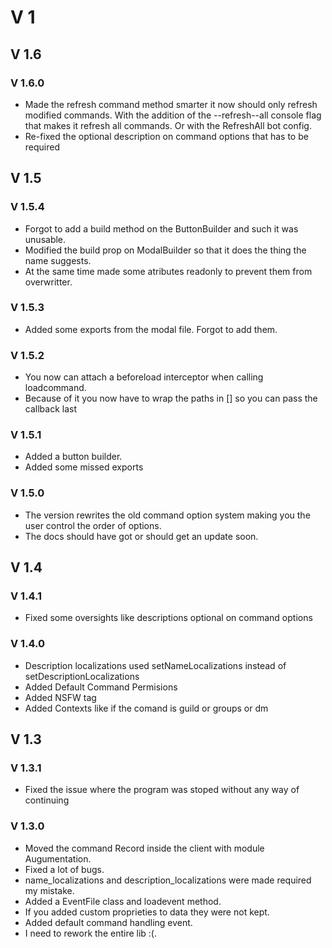 # V 1

## V 1.6

### V 1.6.0

- Made the refresh command method smarter it now should only refresh modified commands. With the addition of the --refresh--all console flag that makes it refresh all commands. Or with the RefreshAll bot config.
- Re-fixed the optional description on command options that has to be required

## V 1.5

### V 1.5.4

- Forgot to add a build method on the ButtonBuilder and such it was unusable.
- Modified the build prop on ModalBuilder so that it does the thing the name suggests.
- At the same time made some atributes readonly to prevent them from overwritter.

### V 1.5.3

- Added some exports from the modal file. Forgot to add them.

### V 1.5.2

- You now can attach a beforeload interceptor when calling loadcommand.
- Because of it you now have to wrap the paths in [] so you can pass the callback last

### V 1.5.1

- Added a button builder.
- Added some missed exports

### V 1.5.0

- The version rewrites the old command option system making you the user control the order of options.
- The docs should have got or should get an update soon.

## V 1.4

### V 1.4.1

- Fixed some oversights like descriptions optional on command options

### V 1.4.0

- Description localizations used setNameLocalizations instead of setDescriptionLocalizations
- Added Default Command Permisions
- Added NSFW tag
- Added Contexts like if the comand is guild or groups or dm

## V 1.3

### V 1.3.1

- Fixed the issue where the program was stoped without any way of continuing

### V 1.3.0

- Moved the command Record inside the client with module Augumentation.
- Fixed a lot of bugs.
- name_localizations and description_localizations were made required my mistake.
- Added a EventFile class and loadevent method.
- If you added custom proprieties to data they were not kept.
- Added default command handling event.
- I need to rework the entire lib :(.

